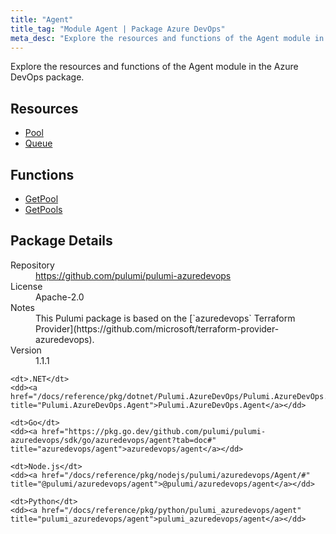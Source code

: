 ```yaml
---
title: "Agent"
title_tag: "Module Agent | Package Azure DevOps"
meta_desc: "Explore the resources and functions of the Agent module in the Azure DevOps package."
---
```


<!-- WARNING: this file was generated by Pulumi Docs Generator. -->
<!-- Do not edit by hand unless you're certain you know what you are doing! -->

Explore the resources and functions of the Agent module in the Azure DevOps package.

<h2 id="resources">Resources</h2>
<ul class="api">
    <li><a href="pool" title="Pool"><span class="symbol resource"></span>Pool</a></li>
    <li><a href="queue" title="Queue"><span class="symbol resource"></span>Queue</a></li>
</ul>

<h2 id="functions">Functions</h2>
<ul class="api">
    <li><a href="getpool" title="GetPool"><span class="symbol function"></span>GetPool</a></li>
    <li><a href="getpools" title="GetPools"><span class="symbol function"></span>GetPools</a></li>
</ul>

<h2 id="package-details">Package Details</h2>
<dl class="package-details">
	<dt>Repository</dt>
	<dd><a href="https://github.com/pulumi/pulumi-azuredevops">https://github.com/pulumi/pulumi-azuredevops</a></dd>
	<dt>License</dt>
	<dd>Apache-2.0</dd>
	<dt>Notes</dt>
	<dd>This Pulumi package is based on the [`azuredevops` Terraform Provider](https://github.com/microsoft/terraform-provider-azuredevops).</dd>
	<dt>Version</dt>
	<dd>1.1.1</dd>
</dl>



<dl class="tabular">

    <dt>.NET</dt>
    <dd><a href="/docs/reference/pkg/dotnet/Pulumi.AzureDevOps/Pulumi.AzureDevOps.Agent.html" title="Pulumi.AzureDevOps.Agent">Pulumi.AzureDevOps.Agent</a></dd>

    <dt>Go</dt>
    <dd><a href="https://pkg.go.dev/github.com/pulumi/pulumi-azuredevops/sdk/go/azuredevops/agent?tab=doc#" title="azuredevops/agent">azuredevops/agent</a></dd>

    <dt>Node.js</dt>
    <dd><a href="/docs/reference/pkg/nodejs/pulumi/azuredevops/Agent/#" title="@pulumi/azuredevops/agent">@pulumi/azuredevops/agent</a></dd>

    <dt>Python</dt>
    <dd><a href="/docs/reference/pkg/python/pulumi_azuredevops/agent" title="pulumi_azuredevops/agent">pulumi_azuredevops/agent</a></dd>

</dl>

